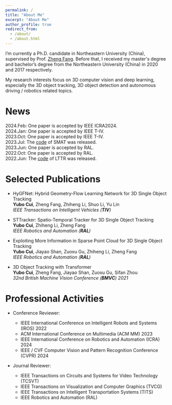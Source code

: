 ```yaml
---
permalink: /
title: "About Me"
excerpt: "About Me"
author_profile: true
redirect_from: 
  - /about/
  - /about.html
---
```


I’m currently a Ph.D. candidate in Northeastern University (China), supervised by Prof. [Zheng Fang](http://faculty.neu.edu.cn/fangzheng/zh_CN/index.htm). Before that, I received my master's degree and bachelor’s degree from the Northeastern University (China) in 2020 and 2017 respectively.

My research interests focus on 3D computer vision and deep learning, especially the 3D object tracking, 3D object detection and autonomous driving / robotics related topics.

News
======
2024.Feb: One paper is accepted by IEEE ICRA2024.  
2024.Jan: One paper is accepted by IEEE T-IV.  
2023.Oct: One paper is accepted by IEEE T-IV.  
2023.Jul: The [code](https://github.com/3bobo/smat) of SMAT was released.  
2023.Jun: One paper is accepted by RAL.  
2022.Oct: One paper is accepted by RAL.  
2022.Jun: The [code](https://github.com/3bobo/lttr) of LTTR was released.

Selected Publications
======
- HyGFNet: Hybrid Geometry-Flow Learning Network for 3D Single Object Tracking  
  **Yubo Cui**, Zheng Fang, Zhiheng Li, Shuo Li, Yu Lin  
  *IEEE Transactions on Intelligent Vehicles (**TIV**)*

- STTracker: Spatio-Temporal Tracker for 3D Single Object Tracking  
  **Yubo Cui**, Zhiheng Li, Zheng Fang  
  *IEEE Robotics and Automation (**RAL**)*

- Exploiting More Information in Sparse Point Cloud for 3D Single Object Tracking  
  **Yubo Cui**, Jiayao Shan, Zuoxu Gu, Zhiheng Li, Zheng Fang  
  *IEEE Robotics and Automation (**RAL**)*

- 3D Object Tracking with Transformer   
  **Yubo Cui**, Zheng Fang, Jiayao Shan, Zuoxu Gu, Sifan Zhou   
  *32nd British Machine Vision Conference (**BMVC**) 2021*

Professional Activities
======
- Conference Reviewer:
  * IEEE International Conference on Intelligent Robots and Systems (IROS) 2022
  * ACM International Conference on Multimedia (ACM MM) 2023
  * IEEE International Conference on Robotics and Automation (ICRA) 2024
  * IEEE / CVF Computer Vision and Pattern Recognition Conference (CVPR) 2024

- Journal Reviewer:
  * IEEE Transactions on Circuits and Systems for Video Technology (TCSVT)  
  * IEEE Transactions on Visualization and Computer Graphics (TVCG)
  * IEEE Transactions on Intelligent Transportation Systems (TITS)
  * IEEE Robotics and Automation (RAL)

<!-- <a href="https://info.flagcounter.com/yYJd"><img src="https://s01.flagcounter.com/count2/yYJd/bg_FFFFFF/txt_000000/border_CCCCCC/columns_2/maxflags_10/viewers_0/labels_0/pageviews_0/flags_0/percent_0/" alt="Flag Counter" border="0"></a> -->

<script type="text/javascript" id="mapmyvisitors" src="//mapmyvisitors.com/map.js?d=mRdZodJUFWapvqB1Ui3ijAF5ZXNEbYxxXHsxpnWfpFk&cl=ffffff&w=a"></script>